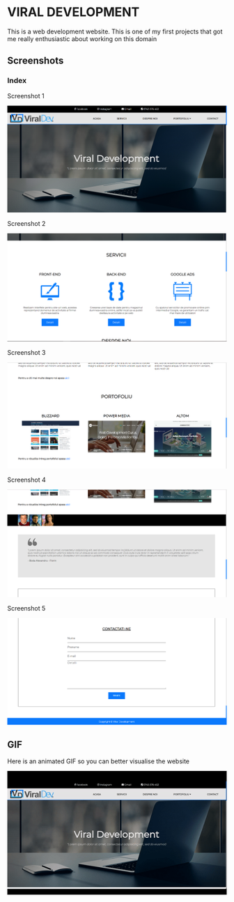 # VIRAL DEVELOPMENT

This is a web development website. This is one of my first projects that got me really enthusiastic about working on this domain

## Screenshots

### Index

Screenshot 1

<img src="/img/readme-img/index1.png">

Screenshot 2

<img src="/img/readme-img/index2.png">

Screenshot 3

<img src="/img/readme-img/index3.png">

Screenshot 4

<img src="/img/readme-img/index4.png">

Screenshot 5

<img src="/img/readme-img/index5.png">

## GIF
Here is an animated GIF so you can better visualise the website

<img src="/img/readme-img/gif.gif">

